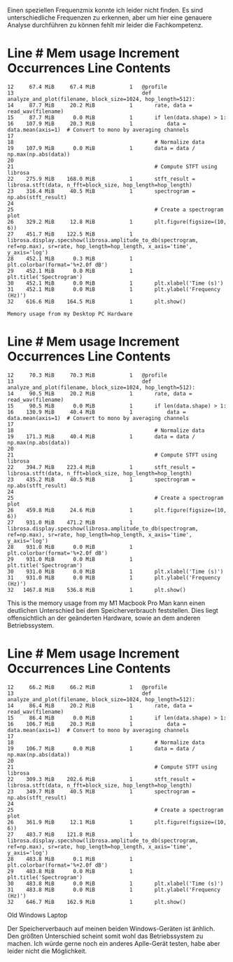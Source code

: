 Einen speziellen Frequenzmix konnte ich leider nicht finden. Es sind unterschiedliche Frequenzen zu erkennen, aber um hier eine genauere Analyse durchführen zu können fehlt mir leider die Fachkompetenz.


Line #    Mem usage    Increment  Occurrences   Line Contents
=============================================================
    12     67.4 MiB     67.4 MiB           1   @profile
    13                                         def analyze_and_plot(filename, block_size=1024, hop_length=512):
    14     87.7 MiB     20.2 MiB           1       rate, data = read_wav(filename)
    15     87.7 MiB      0.0 MiB           1       if len(data.shape) > 1:
    16    107.9 MiB     20.3 MiB           1           data = data.mean(axis=1)  # Convert to mono by averaging channels
    17
    18                                             # Normalize data
    19    107.9 MiB      0.0 MiB           1       data = data / np.max(np.abs(data))
    20
    21                                             # Compute STFT using librosa
    22    275.9 MiB    168.0 MiB           1       stft_result = librosa.stft(data, n_fft=block_size, hop_length=hop_length)
    23    316.4 MiB     40.5 MiB           1       spectrogram = np.abs(stft_result)
    24
    25                                             # Create a spectrogram plot
    26    329.2 MiB     12.8 MiB           1       plt.figure(figsize=(10, 6))
    27    451.7 MiB    122.5 MiB           1       librosa.display.specshow(librosa.amplitude_to_db(spectrogram, ref=np.max), sr=rate, hop_length=hop_length, x_axis='time', y_axis='log')
    28    452.1 MiB      0.3 MiB           1       plt.colorbar(format='%+2.0f dB')
    29    452.1 MiB      0.0 MiB           1       plt.title('Spectrogram')
    30    452.1 MiB      0.0 MiB           1       plt.xlabel('Time (s)')
    31    452.1 MiB      0.0 MiB           1       plt.ylabel('Frequency (Hz)')
    32    616.6 MiB    164.5 MiB           1       plt.show()

    Memory usage from my Desktop PC Hardware

    
Line #    Mem usage    Increment  Occurrences   Line Contents
=============================================================
    12     70.3 MiB     70.3 MiB           1   @profile
    13                                         def analyze_and_plot(filename, block_size=1024, hop_length=512):
    14     90.5 MiB     20.2 MiB           1       rate, data = read_wav(filename)
    15     90.5 MiB      0.0 MiB           1       if len(data.shape) > 1:
    16    130.9 MiB     40.4 MiB           1           data = data.mean(axis=1)  # Convert to mono by averaging channels
    17                                         
    18                                             # Normalize data
    19    171.3 MiB     40.4 MiB           1       data = data / np.max(np.abs(data))
    20                                         
    21                                             # Compute STFT using librosa
    22    394.7 MiB    223.4 MiB           1       stft_result = librosa.stft(data, n_fft=block_size, hop_length=hop_length)
    23    435.2 MiB     40.5 MiB           1       spectrogram = np.abs(stft_result)
    24                                         
    25                                             # Create a spectrogram plot
    26    459.8 MiB     24.6 MiB           1       plt.figure(figsize=(10, 6))
    27    931.0 MiB    471.2 MiB           1       librosa.display.specshow(librosa.amplitude_to_db(spectrogram, ref=np.max), sr=rate, hop_length=hop_length, x_axis='time', y_axis='log')
    28    931.0 MiB      0.0 MiB           1       plt.colorbar(format='%+2.0f dB')
    29    931.0 MiB      0.0 MiB           1       plt.title('Spectrogram')
    30    931.0 MiB      0.0 MiB           1       plt.xlabel('Time (s)')
    31    931.0 MiB      0.0 MiB           1       plt.ylabel('Frequency (Hz)')
    32   1467.8 MiB    536.8 MiB           1       plt.show()
    
This is the memory usage from my M1 Macbook Pro
Man kann einen deutlichen Unterschied bei dem Speicherverbrauch feststellen. Dies liegt offensichtlich an der geänderten Hardware, sowie an dem anderen Betriebssystem. 


Line #    Mem usage    Increment  Occurrences   Line Contents
=============================================================
    12     66.2 MiB     66.2 MiB           1   @profile
    13                                         def analyze_and_plot(filename, block_size=1024, hop_length=512):
    14     86.4 MiB     20.2 MiB           1       rate, data = read_wav(filename)        
    15     86.4 MiB      0.0 MiB           1       if len(data.shape) > 1:
    16    106.7 MiB     20.3 MiB           1           data = data.mean(axis=1)  # Convert to mono by averaging channels
    17
    18                                             # Normalize data
    19    106.7 MiB      0.0 MiB           1       data = data / np.max(np.abs(data))     
    20
    21                                             # Compute STFT using librosa
    22    309.3 MiB    202.6 MiB           1       stft_result = librosa.stft(data, n_fft=block_size, hop_length=hop_length)
    23    349.7 MiB     40.5 MiB           1       spectrogram = np.abs(stft_result)      
    24
    25                                             # Create a spectrogram plot
    26    361.9 MiB     12.1 MiB           1       plt.figure(figsize=(10, 6))
    27    483.7 MiB    121.8 MiB           1       librosa.display.specshow(librosa.amplitude_to_db(spectrogram, ref=np.max), sr=rate, hop_length=hop_length, x_axis='time', y_axis='log')
    28    483.8 MiB      0.1 MiB           1       plt.colorbar(format='%+2.0f dB')       
    29    483.8 MiB      0.0 MiB           1       plt.title('Spectrogram')
    30    483.8 MiB      0.0 MiB           1       plt.xlabel('Time (s)')
    31    483.8 MiB      0.0 MiB           1       plt.ylabel('Frequency (Hz)')
    32    646.7 MiB    162.9 MiB           1       plt.show()
Old Windows Laptop

Der Speicherverbauch auf meinen beiden Windows-Geräten ist änhlich. Den größten Unterschied scheint somit wohl das Betriebssystem zu machen. Ich würde gerne noch ein anderes Aplle-Gerät testen, habe aber leider nicht die Möglichkeit.
